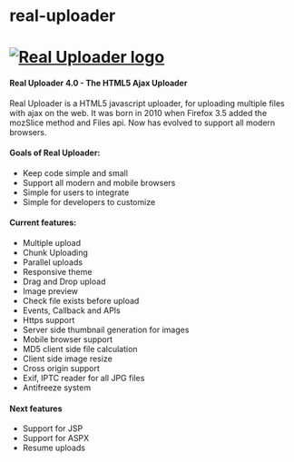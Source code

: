 # real-uploader
<a href="http://www.realuploader.com/"><img alt="Real Uploader logo" src="http://localhost/real-ajax-uploader-4/web/images/logo.png"></a>
==================
#### Real Uploader 4.0 - The HTML5 Ajax Uploader


Real Uploader is a HTML5 javascript uploader, for uploading multiple files with ajax on the web.
It was born in 2010 when Firefox 3.5 added the mozSlice method and Files api. Now has evolved to support all
modern browsers.

#### Goals of Real Uploader:
-   Keep code simple and small
-   Support all modern and mobile browsers
-   Simple for users to integrate
-   Simple for developers to customize

#### Current features:
-   Multiple upload
-   Chunk Uploading
-   Parallel uploads
-   Responsive theme
-   Drag and Drop upload
-   Image preview
-   Check file exists before upload
-   Events, Callback and APIs
-   Https support
-   Server side thumbnail generation for images
-   Mobile browser support
-   MD5 client side file calculation
-   Client side image resize
-   Cross origin support
-   Exif, IPTC reader for all JPG files
-   Antifreeze system

#### Next features
-   Support for JSP
-   Support for ASPX
-   Resume uploads